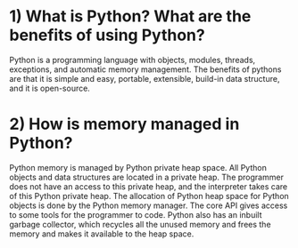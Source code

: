 
# 1) What is Python? What are the benefits of using Python?
Python is a programming language with objects, modules, threads, exceptions, and automatic memory management. The benefits of pythons are that it is simple and easy, portable, extensible, build-in data structure, and it is open-source.

# 2) How is memory managed in Python?
Python memory is managed by Python private heap space. All Python objects and data structures are located in a private heap. The programmer does not have an access to this private heap, and the interpreter takes care of this Python private heap.
The allocation of Python heap space for Python objects is done by the Python memory manager. The core API gives access to some tools for the programmer to code.
Python also has an inbuilt garbage collector, which recycles all the unused memory and frees the memory and makes it available to the heap space.
